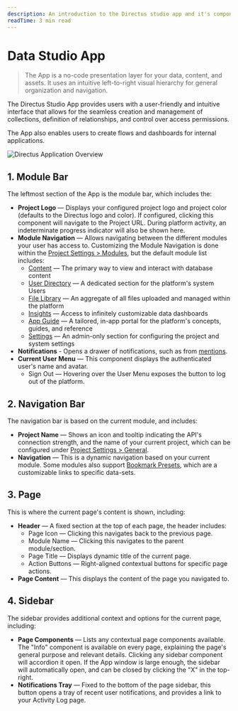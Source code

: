 ```yaml
---
description: An introduction to the Directus studio app and it's components.
readTime: 3 min read
---
```


# Data Studio App

> The App is a no-code presentation layer for your data, content, and assets. It uses an intuitive left-to-right visual
> hierarchy for general organization and navigation.

The Directus Studio App provides users with a user-friendly and intuitive interface that allows for the seamless
creation and management of collections, definition of relationships, and control over access permissions.

The App also enables users to create flows and dashboards for internal applications.

<img src="https://cdn.directus.io/docs/v9/app-guide/overview/app-overview-20220810A.svg" alt="Directus Application Overview" class="no-shadow" />

## 1. Module Bar

The leftmost section of the App is the module bar, which includes the:

- **Project Logo** — Displays your configured project logo and project color (defaults to the Directus logo and color).
  If configured, clicking this component will navigate to the Project URL. During platform activity, an indeterminate
  progress indicator will also be shown here.
- **Module Navigation** — Allows navigating between the different modules your user has access to. Customizing the
  Module Navigation is done within the [Project Settings > Modules](/user-guide/settings/project-settings#modules), but
  the default module list includes:
  - [Content](/user-guide/content-module/content/collections) — The primary way to view and interact with database
    content
  - [User Directory](/user-guide/user-management/user-directory) — A dedicated section for the platform's system Users
  - [File Library](/user-guide/file-library/files) — An aggregate of all files uploaded and managed within the platform
  - [Insights](/user-guide/insights/dashboards) — Access to infinitely customizable data dashboards
  - [App Guide](/user-guide/overview/data-studio-app) — A tailored, in-app portal for the platform's concepts, guides,
    and reference
  - [Settings](/user-guide/settings/project-settings) — An admin-only section for configuring the project and system
    settings
- **Notifications** - Opens a drawer of notifications, such as from
  [mentions](/user-guide/content-module/content/items#mentions).
- **Current User Menu** — This component displays the authenticated user's name and avatar.
  - Sign Out — Hovering over the User Menu exposes the button to log out of the platform.

## 2. Navigation Bar

The navigation bar is based on the current module, and includes:

- **Project Name** — Shows an icon and tooltip indicating the API's connection strength, and the name of your current
  project, which can be configured under [Project Settings > General](/user-guide/settings/project-settings#general).
- **Navigation** — This is a dynamic navigation based on your current module. Some modules also support
  [Bookmark Presets](/user-guide/overview/glossary#presets), which are a customizable links to specific data-sets.

## 3. Page

This is where the current page's content is shown, including:

- **Header** — A fixed section at the top of each page, the header includes:
  - Page Icon — Clicking this navigates back to the previous page.
  - Module Name — Clicking this navigates to the parent module/section.
  - Page Title — Displays dynamic title of the current page.
  - Action Buttons — Right-aligned contextual buttons for specific page actions.
- **Page Content** — This displays the content of the page you navigated to.

## 4. Sidebar

The sidebar provides additional context and options for the current page, including:

- **Page Components** — Lists any contextual page components available. The "Info" component is available on every page,
  explaining the page's general purpose and relevant details. Clicking any sidebar component will accordion it open. If
  the App window is large enough, the sidebar will automatically open, and can be closed by clicking the "X" in the
  top-right.
- **Notifications Tray** — Fixed to the bottom of the page sidebar, this button opens a tray of recent user
  notifications, and provides a link to your Activity Log page.
